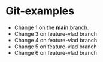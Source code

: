 # Git-examples

- Change 1 on the **main** branch.
- Change 3 on feature-vlad branch
- Change 4 on feature-vlad branch
- Change 5 on feature-vlad branch
- Change 6 on feature-vlad branch

